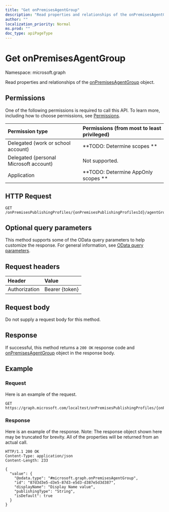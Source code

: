 ```yaml
---
title: "Get onPremisesAgentGroup"
description: "Read properties and relationships of the onPremisesAgentGroup object."
author: ""
localization_priority: Normal
ms.prod: ""
doc_type: apiPageType
---
```


# Get onPremisesAgentGroup

Namespace: microsoft.graph

Read properties and relationships of the [onPremisesAgentGroup](../resources/onpremisesagentgroup.md) object.

## Permissions
One of the following permissions is required to call this API. To learn more, including how to choose permissions, see [Permissions](/concepts/permissions-reference.md).

|Permission type|Permissions (from most to least privileged)|
|:---|:---|
|Delegated (work or school account)|**TODO: Determine scopes **|
|Delegated (personal Microsoft account)|Not supported.|
|Application|**TODO: Determine AppOnly scopes **|

## HTTP Request
<!-- {
  "blockType": "ignored"
}
-->
``` http
GET /onPremisesPublishingProfiles/{onPremisesPublishingProfilesId}/agentGroups/{onPremisesAgentGroupId}
```

## Optional query parameters
This method supports some of the OData query parameters to help customize the response. For general information, see [OData query parameters](/graph/query-parameters).

## Request headers
|Header|Value|
|:---|:---|
|Authorization|Bearer {token}|

## Request body
Do not supply a request body for this method.

## Response
If successful, this method returns a `200 OK` response code and [onPremisesAgentGroup](../resources/onpremisesagentgroup.md) object in the response body.

## Example

### Request
Here is an example of the request.
<!-- {
  "blockType": "request",
  "name": "get_onpremisesagentgroup"
}
-->
``` http
GET https://graph.microsoft.com/localtest/onPremisesPublishingProfiles/{onPremisesPublishingProfilesId}/agentGroups/{onPremisesAgentGroupId}
```

### Response
Here is an example of the response. Note: The response object shown here may be truncated for brevity. All of the properties will be returned from an actual call.
<!-- {
  "blockType": "response",
  "truncated": true,
  "@odata.type": "microsoft.graph.onPremisesAgentGroup"
}
-->
``` http
HTTP/1.1 200 OK
Content-Type: application/json
Content-Length: 233

{
  "value": {
    "@odata.type": "#microsoft.graph.onPremisesAgentGroup",
    "id": "87d3d3e5-d3e5-87d3-e5d3-d387e5d3d387",
    "displayName": "Display Name value",
    "publishingType": "String",
    "isDefault": true
  }
}
```


